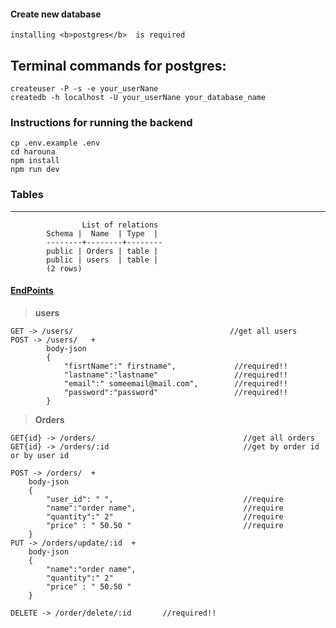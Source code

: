 
#### Create new database 

    installing <b>postgres</b>  is required
## Terminal commands for postgres:
    createuser -P -s -e your_userNane
    createdb -h localhost -U your_userNane your_database_name

### Instructions for running  the backend
    cp .env.example .env  
    cd harouna
    npm install
    npm run dev


### Tables
____


                    List of relations
            Schema |  Name  | Type  |  
            --------+--------+--------
            public | Orders | table | 
            public | users  | table | 
            (2 rows)

#### <u>EndPoints</u>

> **users**

```
GET -> /users/                                   //get all users
POST -> /users/   +
        body-json
        {
            "fisrtName":" firstname",             //required!!
            "lastname":"lastname"                 //required!!
            "email":" someemail@mail.com",        //required!!
            "password":"password"                 //required!!
        }

```

> **Orders**

```
GET{id} -> /orders/                                 //get all orders
GET{id} -> /orders/:id                              //get by order id or by user id
      
POST -> /orders/  +          
    body-json
    {
        "user_id": " ",                             //require
	    "name":"order name",                        //require
	    "quantity":" 2"                             //require
        "price" : " 50.50 "                         //require
    }
PUT -> /orders/update/:id  +               
    body-json
    {                          
	    "name":"order name",                       
	    "quantity":" 2"                             
        "price" : " 50.50 "                         
    }

DELETE -> /order/delete/:id       //required!!   




